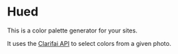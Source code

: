 Hued
===========================

This is a color palette generator for your sites.

It uses the [Clarifai API](http://clarifai.com) to select colors from a given
photo.

